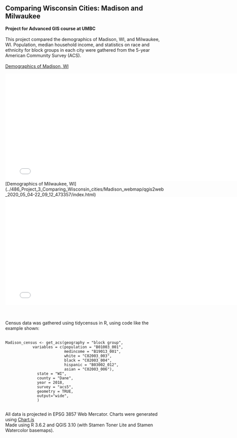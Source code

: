 ## Comparing Wisconsin Cities: Madison and Milwaukee
**Project for Advanced GIS course at UMBC**
<br><br>
This project compared the demographics of Madison, WI, and Milwaukee, WI. Population, median household income, and statistics on race and ethnicity for block groups in each city were gathered from the 5-year American Community Survey (ACS).
<br><br>
[Demographics of Madison, WI](../486_Project_3_Comparing_Wisconsin_cities/Madison_webmap_full/qgis2web_2020_05_04-22_09_12_473357/index.html)
  <iframe width="780" height="340" src="../486_Project_3_Comparing_Wisconsin_cities/Madison_webmap/qgis2web_2020_05_04-22_09_12_473357/index.html" frameborder="0" allowfullscreen></iframe>
<br>
[Demographics of Milwaukee, WI](../486_Project_3_Comparing_Wisconsin_cities/Madison_webmap/qgis2web_2020_05_04-22_09_12_473357/index.html)
<iframe width="780" height="340" src="../486_Project_3_Comparing_Wisconsin_cities/Milwaukee_webmap/qgis2web_2020_05_04-22_11_23_595666/index.html" frameborder="0" allowfullscreen></iframe>

<br><br>
Census data was gathered using tidycensus in R, using code like the example shown:
<pre>
  <code>
Madison_census <- get_acs(geography = "block group",
            variables = c(population = "B01003_001",
                          medincome = "B19013_001",
                          white = "C02003_003",
                          black = "C02003_004",
                          hispanic = "B03002_012",
                          asian = "C02003_006"), 
              state = "WI",
              county = "Dane",
              year = 2018,
              survey = "acs5",
              geometry = TRUE, 
              output="wide",
              )
  </code>
</pre>
All data is projected in EPSG 3857 Web Mercator. Charts were generated using [Chart.js](https://www.chartjs.org/)
<br>
Made using R 3.6.2 and QGIS 3.10 (with Stamen Toner Lite and Stamen Watercolor basemaps).
